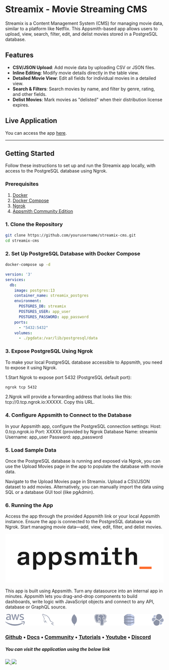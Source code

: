 # **Streamix - Movie Streaming CMS**

Streamix is a Content Management System (CMS) for managing movie data, similar to a platform like Netflix. This Appsmith-based app allows users to upload, view, search, filter, edit, and delist movies stored in a PostgreSQL database.

## **Features**
- **CSV/JSON Upload**: Add movie data by uploading CSV or JSON files.
- **Inline Editing**: Modify movie details directly in the table view.
- **Detailed Movie View**: Edit all fields for individual movies in a detailed view.
- **Search & Filters**: Search movies by name, and filter by genre, rating, and other fields.
- **Delist Movies**: Mark movies as "delisted" when their distribution license expires.

## **Live Application**
You can access the app [here](https://app.appsmith.com/app/streamix/movies-66ff5b88762fac387e09bdb7?branch=main).

---

## **Getting Started**

Follow these instructions to set up and run the Streamix app locally, with access to the PostgreSQL database using Ngrok.

### **Prerequisites**
1. [Docker](https://docs.docker.com/get-docker/)
2. [Docker Compose](https://docs.docker.com/compose/install/)
3. [Ngrok](https://ngrok.com/)
4. [Appsmith Community Edition](https://docs.appsmith.com/getting-started/setup/installation-guides)

### **1. Clone the Repository**

```bash
git clone https://github.com/yourusername/streamix-cms.git
cd streamix-cms
```

### **2. Set Up PostgreSQL Database with Docker Compose**
```bash
docker-compose up -d
```
```yaml
version: '3'
services:
  db:
    image: postgres:13
    container_name: streamix_postgres
    environment:
      POSTGRES_DB: streamix
      POSTGRES_USER: app_user
      POSTGRES_PASSWORD: app_password
    ports:
      - "5432:5432"
    volumes:
      - ./pgdata:/var/lib/postgresql/data
```
### **3. Expose PostgreSQL Using Ngrok**
To make your local PostgreSQL database accessible to Appsmith, you need to expose it using Ngrok.

1.Start Ngrok to expose port 5432 (PostgreSQL default port):
```bash
ngrok tcp 5432
```
2.Ngrok will provide a forwarding address that looks like this: tcp://0.tcp.ngrok.io:XXXXX. Copy this URL.

### **4. Configure Appsmith to Connect to the Database**
In your Appsmith app, configure the PostgreSQL connection settings:
Host: 0.tcp.ngrok.io
Port: XXXXX (provided by Ngrok
Database Name: streamix
Username: app_user
Password: app_password

### **5. Load Sample Data**
Once the PostgreSQL database is running and exposed via Ngrok, you can use the Upload Movies page in the app to populate the database with movie data.

Navigate to the Upload Movies page in Streamix.
Upload a CSV/JSON dataset to add movies.
Alternatively, you can manually import the data using SQL or a database GUI tool (like pgAdmin).

### **6. Running the App**
Access the app through the provided Appsmith link or your local Appsmith instance.
Ensure the app is connected to the PostgreSQL database via Ngrok.
Start managing movie data—add, view, edit, filter, and delist movies.


![](https://raw.githubusercontent.com/appsmithorg/appsmith/release/static/appsmith_logo_primary.png)

This app is built using Appsmith. Turn any datasource into an internal app in minutes. Appsmith lets you drag-and-drop components to build dashboards, write logic with JavaScript objects and connect to any API, database or GraphQL source.

![](https://raw.githubusercontent.com/appsmithorg/appsmith/release/static/images/integrations.png)

### [Github](https://github.com/appsmithorg/appsmith) • [Docs](https://docs.appsmith.com/?utm_source=github&utm_medium=social&utm_content=appsmith_docs&utm_campaign=null&utm_term=appsmith_docs) • [Community](https://community.appsmith.com/) • [Tutorials](https://github.com/appsmithorg/appsmith/tree/update/readme#tutorials) • [Youtube](https://www.youtube.com/appsmith) • [Discord](https://discord.gg/rBTTVJp)

##### You can visit the application using the below link

###### [![](https://assets.appsmith.com/git-sync/Buttons.svg) ](https://app.appsmith.com/applications/66ff5b88762fac387e09bdb3/pages/66ff5b88762fac387e09bdb7) [![](https://assets.appsmith.com/git-sync/Buttons2.svg)](https://app.appsmith.com/applications/66ff5b88762fac387e09bdb3/pages/66ff5b88762fac387e09bdb7/edit)
